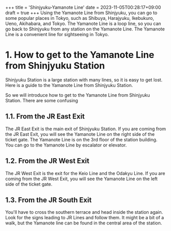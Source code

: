 +++
title = 'Shinjyuku-Yamanote Line'
date = 2023-11-05T00:28:17+09:00
draft = true
+++
Using the Yamanote Line from Shinjyuku, you can go to some popular places in Tokyo, such as Shibuya, Harajyuku, Ikebukuro, Ueno, Akihabara, and Tokyo. The Yamanote Line is a loop line, so you can go back to Shinjyuku from any station on the Yamanote Line. The Yamanote Line is a convenient line for sightseeing in Tokyo.

# 1. How to get to the Yamanote Line from Shinjyuku Station
Shinjyuku Station is a large station with many lines, so it is easy to get lost. Here is a guide to the Yamanote Line from Shinjyuku Station.

So we will introduce how to get to the Yamanote Line from Shinjyuku Station.
There are some confusing 
## 1.1. From the JR East Exit
The JR East Exit is the main exit of Shinjyuku Station. If you are coming from the JR East Exit, you will see the Yamanote Line on the right side of the ticket gate. The Yamanote Line is on the 3rd floor of the station building. You can go to the Yamanote Line by escalator or elevator.

## 1.2. From the JR West Exit
The JR West Exit is the exit for the Keio Line and the Odakyu Line. If you are coming from the JR West Exit, you will see the Yamanote Line on the left side of the ticket gate. 

## 1.3. From the JR South Exit
You'll have to cross the southern terrace and head inside the station again. Look for the signs leading to JR Lines and follow them. It might be a bit of a walk, but the Yamanote line can be found in the central area of the station.

